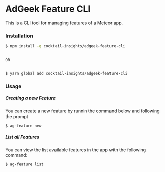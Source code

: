 # AdGeek Feature CLI

This is a CLI tool for managing features of a Meteor app.

### Installation

```bash
$ npm install -g cocktail-insights/adgeek-feature-cli


OR


$ yarn global add cocktail-insights/adgeek-feature-cli
```


### Usage

##### Creating a new Feature
You can create a new feature by runnin the command below and following the prompt

```bash
$ ag-feature new
```


##### List all Features
You can view the list available features in the app with the following command:

```bash
$ ag-feature list
```

